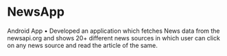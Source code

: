 # NewsApp
Android App
•	Developed an application which fetches News data from the newsapi.org and shows 20+ different news sources in which user can click on any news source and read the article of the same. 
